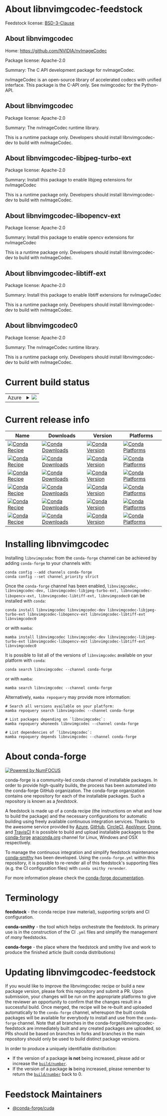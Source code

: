 About libnvimgcodec-feedstock
=============================

Feedstock license: [BSD-3-Clause](https://github.com/conda-forge/libnvimgcodec-feedstock/blob/main/LICENSE.txt)


About libnvimgcodec
-------------------

Home: https://github.com/NVIDIA/nvImageCodec

Package license: Apache-2.0

Summary: The C API development package for nvImageCodec.

nvImageCodec is an open-source library of accelerated codecs with unified interface. This package is the C-API only. See nvimgcodec for the Python-API.


About libnvimgcodec
-------------------



Package license: Apache-2.0

Summary: The nvImageCodec runtime library.

This is a runtime package only. Developers should install libnvimgcodec-dev to build with nvImageCodec.

About libnvimgcodec-libjpeg-turbo-ext
-------------------------------------



Package license: Apache-2.0

Summary: Install this package to enable libjpeg extensions for nvImageCodec

This is a runtime package only. Developers should install libnvimgcodec-dev to build with nvImageCodec.

About libnvimgcodec-libopencv-ext
---------------------------------



Package license: Apache-2.0

Summary: Install this package to enable opencv extensions for nvImageCodec

This is a runtime package only. Developers should install libnvimgcodec-dev to build with nvImageCodec.

About libnvimgcodec-libtiff-ext
-------------------------------



Package license: Apache-2.0

Summary: Install this package to enable libtiff extensions for nvImageCodec

This is a runtime package only. Developers should install libnvimgcodec-dev to build with nvImageCodec.

About libnvimgcodec0
--------------------



Package license: Apache-2.0

Summary: The nvImageCodec runtime library.

This is a runtime package only. Developers should install libnvimgcodec-dev to build with nvImageCodec.

Current build status
====================


<table>
    
  <tr>
    <td>Azure</td>
    <td>
      <details>
        <summary>
          <a href="https://dev.azure.com/conda-forge/feedstock-builds/_build/latest?definitionId=25430&branchName=main">
            <img src="https://dev.azure.com/conda-forge/feedstock-builds/_apis/build/status/libnvimgcodec-feedstock?branchName=main">
          </a>
        </summary>
        <table>
          <thead><tr><th>Variant</th><th>Status</th></tr></thead>
          <tbody><tr>
              <td>linux_64_c_compiler_version13cuda_compiler_version12.6cxx_compiler_version13</td>
              <td>
                <a href="https://dev.azure.com/conda-forge/feedstock-builds/_build/latest?definitionId=25430&branchName=main">
                  <img src="https://dev.azure.com/conda-forge/feedstock-builds/_apis/build/status/libnvimgcodec-feedstock?branchName=main&jobName=linux&configuration=linux%20linux_64_c_compiler_version13cuda_compiler_version12.6cxx_compiler_version13" alt="variant">
                </a>
              </td>
            </tr><tr>
              <td>linux_aarch64_c_compiler_version13cuda_compiler_version12.6cxx_compiler_version13</td>
              <td>
                <a href="https://dev.azure.com/conda-forge/feedstock-builds/_build/latest?definitionId=25430&branchName=main">
                  <img src="https://dev.azure.com/conda-forge/feedstock-builds/_apis/build/status/libnvimgcodec-feedstock?branchName=main&jobName=linux&configuration=linux%20linux_aarch64_c_compiler_version13cuda_compiler_version12.6cxx_compiler_version13" alt="variant">
                </a>
              </td>
            </tr><tr>
              <td>win_64_c_compilervs2019cuda_compiler_version12.6cxx_compilervs2019libopencv4.12.0</td>
              <td>
                <a href="https://dev.azure.com/conda-forge/feedstock-builds/_build/latest?definitionId=25430&branchName=main">
                  <img src="https://dev.azure.com/conda-forge/feedstock-builds/_apis/build/status/libnvimgcodec-feedstock?branchName=main&jobName=win&configuration=win%20win_64_c_compilervs2019cuda_compiler_version12.6cxx_compilervs2019libopencv4.12.0" alt="variant">
                </a>
              </td>
            </tr><tr>
              <td>win_64_c_compilervs2022cuda_compiler_version12.6cxx_compilervs2022libopencv4.11.0</td>
              <td>
                <a href="https://dev.azure.com/conda-forge/feedstock-builds/_build/latest?definitionId=25430&branchName=main">
                  <img src="https://dev.azure.com/conda-forge/feedstock-builds/_apis/build/status/libnvimgcodec-feedstock?branchName=main&jobName=win&configuration=win%20win_64_c_compilervs2022cuda_compiler_version12.6cxx_compilervs2022libopencv4.11.0" alt="variant">
                </a>
              </td>
            </tr>
          </tbody>
        </table>
      </details>
    </td>
  </tr>
</table>

Current release info
====================

| Name | Downloads | Version | Platforms |
| --- | --- | --- | --- |
| [![Conda Recipe](https://img.shields.io/badge/recipe-libnvimgcodec-green.svg)](https://anaconda.org/conda-forge/libnvimgcodec) | [![Conda Downloads](https://img.shields.io/conda/dn/conda-forge/libnvimgcodec.svg)](https://anaconda.org/conda-forge/libnvimgcodec) | [![Conda Version](https://img.shields.io/conda/vn/conda-forge/libnvimgcodec.svg)](https://anaconda.org/conda-forge/libnvimgcodec) | [![Conda Platforms](https://img.shields.io/conda/pn/conda-forge/libnvimgcodec.svg)](https://anaconda.org/conda-forge/libnvimgcodec) |
| [![Conda Recipe](https://img.shields.io/badge/recipe-libnvimgcodec--dev-green.svg)](https://anaconda.org/conda-forge/libnvimgcodec-dev) | [![Conda Downloads](https://img.shields.io/conda/dn/conda-forge/libnvimgcodec-dev.svg)](https://anaconda.org/conda-forge/libnvimgcodec-dev) | [![Conda Version](https://img.shields.io/conda/vn/conda-forge/libnvimgcodec-dev.svg)](https://anaconda.org/conda-forge/libnvimgcodec-dev) | [![Conda Platforms](https://img.shields.io/conda/pn/conda-forge/libnvimgcodec-dev.svg)](https://anaconda.org/conda-forge/libnvimgcodec-dev) |
| [![Conda Recipe](https://img.shields.io/badge/recipe-libnvimgcodec--libjpeg--turbo--ext-green.svg)](https://anaconda.org/conda-forge/libnvimgcodec-libjpeg-turbo-ext) | [![Conda Downloads](https://img.shields.io/conda/dn/conda-forge/libnvimgcodec-libjpeg-turbo-ext.svg)](https://anaconda.org/conda-forge/libnvimgcodec-libjpeg-turbo-ext) | [![Conda Version](https://img.shields.io/conda/vn/conda-forge/libnvimgcodec-libjpeg-turbo-ext.svg)](https://anaconda.org/conda-forge/libnvimgcodec-libjpeg-turbo-ext) | [![Conda Platforms](https://img.shields.io/conda/pn/conda-forge/libnvimgcodec-libjpeg-turbo-ext.svg)](https://anaconda.org/conda-forge/libnvimgcodec-libjpeg-turbo-ext) |
| [![Conda Recipe](https://img.shields.io/badge/recipe-libnvimgcodec--libopencv--ext-green.svg)](https://anaconda.org/conda-forge/libnvimgcodec-libopencv-ext) | [![Conda Downloads](https://img.shields.io/conda/dn/conda-forge/libnvimgcodec-libopencv-ext.svg)](https://anaconda.org/conda-forge/libnvimgcodec-libopencv-ext) | [![Conda Version](https://img.shields.io/conda/vn/conda-forge/libnvimgcodec-libopencv-ext.svg)](https://anaconda.org/conda-forge/libnvimgcodec-libopencv-ext) | [![Conda Platforms](https://img.shields.io/conda/pn/conda-forge/libnvimgcodec-libopencv-ext.svg)](https://anaconda.org/conda-forge/libnvimgcodec-libopencv-ext) |
| [![Conda Recipe](https://img.shields.io/badge/recipe-libnvimgcodec--libtiff--ext-green.svg)](https://anaconda.org/conda-forge/libnvimgcodec-libtiff-ext) | [![Conda Downloads](https://img.shields.io/conda/dn/conda-forge/libnvimgcodec-libtiff-ext.svg)](https://anaconda.org/conda-forge/libnvimgcodec-libtiff-ext) | [![Conda Version](https://img.shields.io/conda/vn/conda-forge/libnvimgcodec-libtiff-ext.svg)](https://anaconda.org/conda-forge/libnvimgcodec-libtiff-ext) | [![Conda Platforms](https://img.shields.io/conda/pn/conda-forge/libnvimgcodec-libtiff-ext.svg)](https://anaconda.org/conda-forge/libnvimgcodec-libtiff-ext) |
| [![Conda Recipe](https://img.shields.io/badge/recipe-libnvimgcodec0-green.svg)](https://anaconda.org/conda-forge/libnvimgcodec0) | [![Conda Downloads](https://img.shields.io/conda/dn/conda-forge/libnvimgcodec0.svg)](https://anaconda.org/conda-forge/libnvimgcodec0) | [![Conda Version](https://img.shields.io/conda/vn/conda-forge/libnvimgcodec0.svg)](https://anaconda.org/conda-forge/libnvimgcodec0) | [![Conda Platforms](https://img.shields.io/conda/pn/conda-forge/libnvimgcodec0.svg)](https://anaconda.org/conda-forge/libnvimgcodec0) |

Installing libnvimgcodec
========================

Installing `libnvimgcodec` from the `conda-forge` channel can be achieved by adding `conda-forge` to your channels with:

```
conda config --add channels conda-forge
conda config --set channel_priority strict
```

Once the `conda-forge` channel has been enabled, `libnvimgcodec, libnvimgcodec-dev, libnvimgcodec-libjpeg-turbo-ext, libnvimgcodec-libopencv-ext, libnvimgcodec-libtiff-ext, libnvimgcodec0` can be installed with `conda`:

```
conda install libnvimgcodec libnvimgcodec-dev libnvimgcodec-libjpeg-turbo-ext libnvimgcodec-libopencv-ext libnvimgcodec-libtiff-ext libnvimgcodec0
```

or with `mamba`:

```
mamba install libnvimgcodec libnvimgcodec-dev libnvimgcodec-libjpeg-turbo-ext libnvimgcodec-libopencv-ext libnvimgcodec-libtiff-ext libnvimgcodec0
```

It is possible to list all of the versions of `libnvimgcodec` available on your platform with `conda`:

```
conda search libnvimgcodec --channel conda-forge
```

or with `mamba`:

```
mamba search libnvimgcodec --channel conda-forge
```

Alternatively, `mamba repoquery` may provide more information:

```
# Search all versions available on your platform:
mamba repoquery search libnvimgcodec --channel conda-forge

# List packages depending on `libnvimgcodec`:
mamba repoquery whoneeds libnvimgcodec --channel conda-forge

# List dependencies of `libnvimgcodec`:
mamba repoquery depends libnvimgcodec --channel conda-forge
```


About conda-forge
=================

[![Powered by
NumFOCUS](https://img.shields.io/badge/powered%20by-NumFOCUS-orange.svg?style=flat&colorA=E1523D&colorB=007D8A)](https://numfocus.org)

conda-forge is a community-led conda channel of installable packages.
In order to provide high-quality builds, the process has been automated into the
conda-forge GitHub organization. The conda-forge organization contains one repository
for each of the installable packages. Such a repository is known as a *feedstock*.

A feedstock is made up of a conda recipe (the instructions on what and how to build
the package) and the necessary configurations for automatic building using freely
available continuous integration services. Thanks to the awesome service provided by
[Azure](https://azure.microsoft.com/en-us/services/devops/), [GitHub](https://github.com/),
[CircleCI](https://circleci.com/), [AppVeyor](https://www.appveyor.com/),
[Drone](https://cloud.drone.io/welcome), and [TravisCI](https://travis-ci.com/)
it is possible to build and upload installable packages to the
[conda-forge](https://anaconda.org/conda-forge) [anaconda.org](https://anaconda.org/)
channel for Linux, Windows and OSX respectively.

To manage the continuous integration and simplify feedstock maintenance
[conda-smithy](https://github.com/conda-forge/conda-smithy) has been developed.
Using the ``conda-forge.yml`` within this repository, it is possible to re-render all of
this feedstock's supporting files (e.g. the CI configuration files) with ``conda smithy rerender``.

For more information please check the [conda-forge documentation](https://conda-forge.org/docs/).

Terminology
===========

**feedstock** - the conda recipe (raw material), supporting scripts and CI configuration.

**conda-smithy** - the tool which helps orchestrate the feedstock.
                   Its primary use is in the construction of the CI ``.yml`` files
                   and simplify the management of *many* feedstocks.

**conda-forge** - the place where the feedstock and smithy live and work to
                  produce the finished article (built conda distributions)


Updating libnvimgcodec-feedstock
================================

If you would like to improve the libnvimgcodec recipe or build a new
package version, please fork this repository and submit a PR. Upon submission,
your changes will be run on the appropriate platforms to give the reviewer an
opportunity to confirm that the changes result in a successful build. Once
merged, the recipe will be re-built and uploaded automatically to the
`conda-forge` channel, whereupon the built conda packages will be available for
everybody to install and use from the `conda-forge` channel.
Note that all branches in the conda-forge/libnvimgcodec-feedstock are
immediately built and any created packages are uploaded, so PRs should be based
on branches in forks and branches in the main repository should only be used to
build distinct package versions.

In order to produce a uniquely identifiable distribution:
 * If the version of a package **is not** being increased, please add or increase
   the [``build/number``](https://docs.conda.io/projects/conda-build/en/latest/resources/define-metadata.html#build-number-and-string).
 * If the version of a package **is** being increased, please remember to return
   the [``build/number``](https://docs.conda.io/projects/conda-build/en/latest/resources/define-metadata.html#build-number-and-string)
   back to 0.

Feedstock Maintainers
=====================

* [@conda-forge/cuda](https://github.com/orgs/conda-forge/teams/cuda/)

